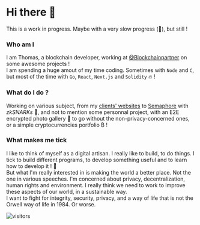 # Hi there 👋

This is a work in progress. Maybe with a very slow progress (🧐), but still !

### Who am I
I am Thomas, a blockchain developer, working at [@Blockchainpartner](https://github.com/Blockchainpartner) on some awesome projects !   
I am spending a huge amout of my time coding. Sometimes with `Node` and `C`, but most of the time with `Go`, `React`, `Next.js` and `Solidity` 🔥 !

### What do I do ?
Working on various subject, from my [clients' websites](https://vie-legia-conseil.com/) to [Semaphore](https://github.com/appliedzkp/semaphore) with *zkSNARKs* 🔐, and not to mention some personnal project, with an E2E encrypted photo gallery 🌇 to go without the non-privacy-concerned ones, or a simple cryptocurrencies portfolio ₿ !


### What makes me tick
I like to think of myself as a digital artisan. I really like to build, to do things. I tick to build different programs, to develop something useful and to learn how to develop it ! 🧱  
But what I'm really interested in is making the world a better place. Not the one in various speeches. I'm concerned about privacy, decentralization, human rights and environment. I really think we need to work to improve these aspects of our world, in a sustainable way.  
I want to fight for integrity, security, privacy, and a way of life that is not the Orwell way of life in 1984. Or worse.


![visitors](https://visitor-badge.glitch.me/badge?page_id=TBouder.TBouder)
